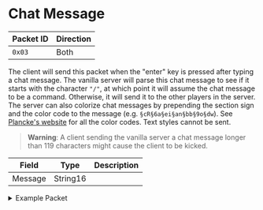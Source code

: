 # Chat Message
| Packet ID | Direction |
| --- | --- |
| `0x03` | Both |

The client will send this packet when the "enter" key is pressed after typing a chat message. The vanilla server will parse this chat message to see if it starts with the character `"/"`, at which point it will assume the chat message to be a command. Otherwise, it will send it to the other players in the server. The server can also colorize chat messages by prepending the section sign and the color code to the message (e.g. `§cR§6a§ei§an§bb§9o§dw`). See [Plancke's website](https://plancke.io/tools/color/) for all the color codes. Text styles cannot be sent.

> **Warning**: A client sending the vanilla server a chat message longer than 119 characters might cause the client to be kicked.

| Field | Type | Description |
| --- | --- | --- |
| Message | String16 | |

<details>
    <summary>Example Packet</summary>

| Field | Value | 
| --- | --- |
| Message | "\<Notch\> Hello world!" |
</details>
